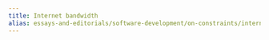 ```yaml
---
title: Internet bandwidth
alias: essays-and-editorials/software-development/on-constraints/internet-bandwidth
---
```

